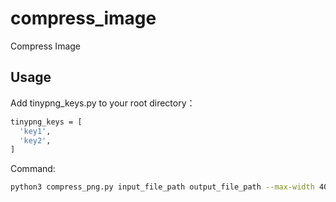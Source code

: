 # compress_image
Compress Image

## Usage

Add tinypng_keys.py to your root directory：
```bash
tinypng_keys = [
  'key1',
  'key2',
]
```
Command:
```bash
python3 compress_png.py input_file_path output_file_path --max-width 400
```
